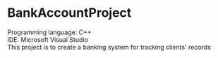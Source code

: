 # BankAccountProject
Programming language: C++  
IDE: Microsoft Visual Studio  
This project is to create a banking system for tracking clients' records  
